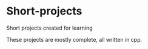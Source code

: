 # Short-projects

Short projects created for learning

These projects are mostly complete, all written in cpp.

